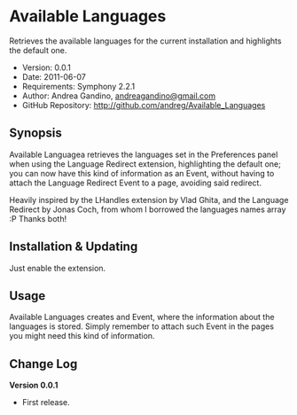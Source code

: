 # Available Languages #

Retrieves the available languages for the current installation and highlights the default one.

- Version: 0.0.1
- Date: 2011-06-07
- Requirements: Symphony 2.2.1
- Author: Andrea Gandino, andreagandino@gmail.com
- GitHub Repository: <http://github.com/andreg/Available_Languages>

## Synopsis ##

Available Languagea retrieves the languages set in the Preferences panel when using the Language Redirect extension, highlighting the default one; you can now have this kind of information as an Event, without having to attach the Language Redirect Event to a page, avoiding said redirect. 

Heavily inspired by the LHandles extension by Vlad Ghita, and the Language Redirect by Jonas Coch, from whom I borrowed the languages names array :P Thanks both!

## Installation & Updating ##

Just enable the extension.

## Usage ##

Available Languages creates and Event, where the information about the languages is stored. Simply remember to attach such Event in the pages you might need this kind of information.

## Change Log ##

**Version 0.0.1**
- First release.